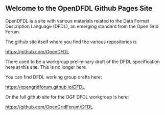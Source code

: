 ## Welcome to the OpenDFDL Github Pages Site

OpenDFDL is a site with various materials related to the Data Format Description Language (DFDL),
an emerging standard from the Open Grid Forum.

The github site itself where you find the various repositories is 

https://github.com/OpenDFDL

There used to be a workgroup preliminary draft of the DFDL specification here at this site.
This is no longer here. 

You can find DFDL working group drafts here:

https://opengridforum.github.io/DFDL

Or the full github site for the OGF DFDL workgroup is here: 

https://github.com/OpenGridForum/DFDL


